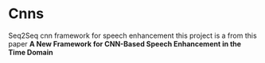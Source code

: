 # Cnns
Seq2Seq cnn framework for speech enhancement
this project is a from this paper **A New Framework for CNN-Based Speech Enhancement in the Time Domain**

